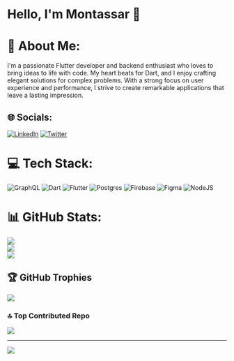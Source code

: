 <div align="left">
  
# Hello, I'm Montassar 👋
# 💫 About Me:
I'm a passionate Flutter developer and backend enthusiast who loves to bring ideas to life with code. My heart beats for Dart, and I enjoy crafting elegant solutions for complex problems. With a strong focus on user experience and performance, I strive to create remarkable applications that leave a lasting impression.<br>


## 🌐 Socials:
[![LinkedIn](https://img.shields.io/badge/LinkedIn-%230077B5.svg?logo=linkedin&logoColor=white)](https://linkedin.com/in/montassarezekri) [![Twitter](https://img.shields.io/badge/Twitter-%231DA1F2.svg?logo=Twitter&logoColor=white)](https://twitter.com/montazzare) 

# 💻 Tech Stack:
![GraphQL](https://img.shields.io/badge/-GraphQL-E10098?style=for-the-badge&logo=graphql&logoColor=white) ![Dart](https://img.shields.io/badge/dart-%230175C2.svg?style=for-the-badge&logo=dart&logoColor=white) ![Flutter](https://img.shields.io/badge/Flutter-%2302569B.svg?style=for-the-badge&logo=Flutter&logoColor=white) ![Postgres](https://img.shields.io/badge/postgres-%23316192.svg?style=for-the-badge&logo=postgresql&logoColor=white) ![Firebase](https://img.shields.io/badge/firebase-%23039BE5.svg?style=for-the-badge&logo=firebase) 	![Figma](https://img.shields.io/badge/figma-%23F24E1E.svg?style=for-the-badge&logo=figma&logoColor=white) ![NodeJS](https://img.shields.io/badge/node.js-6DA55F?style=for-the-badge&logo=node.js&logoColor=white)
# 📊 GitHub Stats:
![](https://github-readme-stats.vercel.app/api?username=m66are&theme=midnight-purple&hide_border=false&include_all_commits=true&count_private=true)<br/>
![](https://github-readme-streak-stats.herokuapp.com/?user=m66are&theme=midnight-purple&hide_border=false)<br/>
![](https://github-readme-stats.vercel.app/api/top-langs/?username=m66are&theme=midnight-purple&hide_border=false&include_all_commits=true&count_private=true&layout=compact)

## 🏆 GitHub Trophies
![](https://github-profile-trophy.vercel.app/?username=m66are&theme=darkhub&no-frame=false&no-bg=true&margin-w=4)

### 🔝 Top Contributed Repo
![](https://github-contributor-stats.vercel.app/api?username=m66are&limit=5&theme=dark&combine_all_yearly_contributions=true)

---
[![](https://visitcount.itsvg.in/api?id=m66are&icon=1&color=8)](https://visitcount.itsvg.in)

<!-- Proudly created with GPRM ( https://gprm.itsvg.in ) -->
